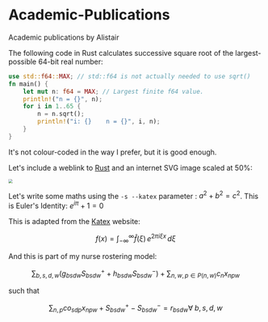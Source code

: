 # Academic-Publications
Academic publications by Alistair

The following code in Rust calculates successive square root of the largest-possible 64-bit real number:

```rust
use std::f64::MAX; // std::f64 is not actually needed to use sqrt()
fn main() {
    let mut n: f64 = MAX; // Largest finite f64 value.
    println!("n = {}", n);
    for i in 1..65 {
        n = n.sqrt();
        println!("i: {}    n = {}", i, n);
    }
}
```

It's not colour-coded in the way I prefer, but it is good enough.  

Let's include a weblink to [Rust](https://www.rust-lang.org/) and an internet SVG image scaled at 50%: 

<img src="https://www.vectorlogo.zone/logos/rust-lang/rust-lang-ar21.svg" style="zoom:50%;" />

Let's write some maths using the ```-s --katex``` parameter : $a^2 + b^2 = c^2$.  This is Euler's Identity: $e^{i\pi} + 1 = 0$ 

This is adapted from the [Katex](https://katex.org/) website:

$$
f(x) = \int_{-\infty}^\infty  \hat{f}(\xi) \, e^{2 \pi i \xi x} \,d\xi
$$

And this is part of my nurse rostering model:

$$
\sum_{b,s,d,w} ( g_{bsdw} S^{+}_{bsdw} + h_{bsdw} S^{-}_{bsdw} ) + \sum_{n,w, p \in P(n,w)} c_{n} x_{npw} 
$$

such that

$$
\sum_{n,p} co_{sdp} x_{npw} + S^{+}_{bsdw} - S^{-}_{bsdw} = r_{bsdw} \forall \; b, s, d, w 
$$
